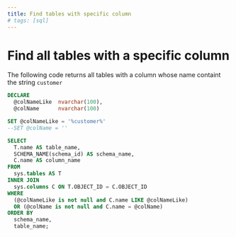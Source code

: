 ```yaml
---
title: Find tables with specific column 
# tags: [sql]
---
```


# Find all tables with a specific column

The following code returns all tables with a column whose name containt the string `customer`

```SQL
DECLARE
  @colNameLike  nvarchar(100),
  @colName      nvarchar(100)

SET @colNameLike = '%customer%'
--SET @colName = ''

SELECT 
  T.name AS table_name, 
  SCHEMA_NAME(schema_id) AS schema_name,
  C.name AS column_name
FROM 
  sys.tables AS T
INNER JOIN 
  sys.columns C ON T.OBJECT_ID = C.OBJECT_ID
WHERE 
  (@colNameLike is not null and C.name LIKE @colNameLike)
  OR (@colName is not null and C.name = @colName)
ORDER BY 
  schema_name, 
  table_name;
```
